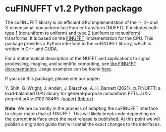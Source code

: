 # cuFINUFFT v1.2 Python package

The cuFINUFFT library is an efficient GPU implementation of the 1-, 2- and
3-dimensional nonuniform fast Fourier transform (NUFFT). It includes both type
1 (nonuniform to uniform) and type 2 (uniform to nonuniform) transforms.
It is based on the [FINUFFT](https://github.com/flatironinstitute/finufft)
implementation for the CPU. This package provides a Python interface to the
cuFINUFFT library, which is written in C++ and CUDA.

For a mathematical description of the NUFFT and applications to signal
processing, imaging, and scientific computing, see [the FINUFFT
documentation](https://finufft.readthedocs.io). Usage examples can be found
[here](https://github.com/flatironinstitute/cufinufft/tree/v1.2/examples).

If you use this package, please cite our paper:

Y. Shih, G. Wright, J. Andén, J. Blaschke, A. H. Barnett (2021).
cuFINUFFT: a load-balanced GPU library for general-purpose nonuniform FFTs.
arXiv preprint arXiv:2102.08463.
[(paper)](https://arxiv.org/abs/2102.08463)
[(bibtex)](https://arxiv.org/bibtex/2102.08463)

**Note**: We are currently in the process of adapting the cuFINUFFT interface to
closer match that of FINUFFT. This will likely break code depending on the
current interface once the next release is published. At this point we will
publish a migration guide that will detail the exact changes to the
interfaces.
